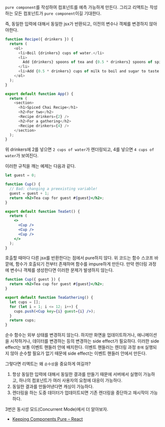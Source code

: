 `pure component`를 작성하여 컴포넌트를 예측 가능하게 만든다. 그리고 리액트는 작성하는 모든 컴포넌트가 `pure component`이길 기대한다.

즉, 동일한 입력에 대해서 동일한 jsx가 반환되고, 이전의 변수나 객체를 변경하지 않아야한다.

```javascript
function Recipe({ drinkers }) {
  return (
    <ol>
      <li>Boil {drinkers} cups of water.</li>
      <li>
        Add {drinkers} spoons of tea and {0.5 * drinkers} spoons of spice.
      </li>
      <li>Add {0.5 * drinkers} cups of milk to boil and sugar to taste.</li>
    </ol>
  );
}

export default function App() {
  return (
    <section>
      <h1>Spiced Chai Recipe</h1>
      <h2>For two</h2>
      <Recipe drinkers={2} />
      <h2>For a gathering</h2>
      <Recipe drinkers={4} />
    </section>
  );
}
```

위 drinkers에 2를 넣으면 `2 cups of water`가 렌더링되고, 4를 넣으면 `4 cups of water`가 보여진다.

이러한 규칙을 깨는 예제는 다음과 같다.

```jsx
let guest = 0;

function Cup() {
  // Bad: changing a preexisting variable!
  guest = guest + 1;
  return <h2>Tea cup for guest #{guest}</h2>;
}

export default function TeaSet() {
  return (
    <>
      <Cup />
      <Cup />
      <Cup />
    </>
  );
}
```

호출할 때마다 다른 jsx를 반환한다는 점에서 pure하지 않다. 위 코드는 함수 스코프 바깥에, 함수가 호출되기 전부터 존재하며 함수를 impure하게 만든다. 만약 렌더링 과정에 변수나 객체를 생성한다면 이러한 문제가 발생하지 않는다.

```jsx
function Cup({ guest }) {
  return <h2>Tea cup for guest #{guest}</h2>;
}

export default function TeaGathering() {
  let cups = [];
  for (let i = 1; i <= 12; i++) {
    cups.push(<Cup key={i} guest={i} />);
  }
  return cups;
}
```

순수 함수는 외부 상태를 변경하지 않는다. 하지만 화면을 업데이트하거나, 애니메이션을 시작하거나, 데이터를 변경하는 등의 변경하는 side effect가 필요하다. 이러한 side effect는 보통 이벤트 핸들러 안에 배치한다. 이벤트 핸들러는 렌더링 과정 `중에` 실행되지 않아 순수할 필요가 없기 때문에 side effect는 이벤트 핸들러 안에서 만든다.

그렇다면 리액트는 왜 `순수성`을 중요하게 여길까?

1. 항상 동일한 입력에 대해서 동일한 결과를 만들기 때문에 서버에서 실행이 가능하고, 하나의 컴포넌트가 여러 사용자의 요청에 대응이 가능하다.
2. 동일한 결과를 만들어낸다면 캐싱이 가능하다.
3. 렌더링을 하는 도중 데이터가 업데이트되면 기존 렌더링을 중단하고 재시작이 가능하다.

3번은 동시성 모드(Concurrent Mode)에서 더 알아보자.

- [Keeping Components Pure – React](https://react.dev/learn/keeping-components-pure)
